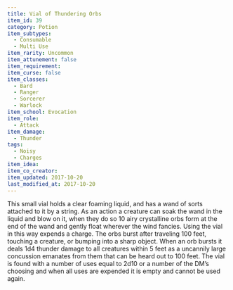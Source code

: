 ```yaml
---
title: Vial of Thundering Orbs
item_id: 39
category: Potion
item_subtypes:
  - Consumable
  - Multi Use
item_rarity: Uncommon
item_attunement: false
item_requirement:
item_curse: false
item_classes:
  - Bard
  - Ranger
  - Sorcerer
  - Warlock
item_school: Evocation
item_role:
  - Attack
item_damage:
  - Thunder
tags:
  - Noisy
  - Charges
item_idea:
item_co_creator:
item_updated: 2017-10-20
last_modified_at: 2017-10-20
---
```


This small vial holds a clear foaming liquid, and has a wand of sorts attached to it by a string. As an action a creature can soak the wand in the liquid and blow on it, when they do so 10 airy crystalline orbs form at the end of the wand and gently float wherever the wind fancies. Using the vial in this way expends a charge.
The orbs burst after traveling 100 feet, touching a creature, or bumping into a sharp object. When an orb bursts it deals 1d4 thunder damage to all creatures within 5 feet as a uncannily large concussion emanates from them that can be heard out to 100 feet.
The vial is found with a number of uses equal to 2d10 or a number of the DM’s choosing and when all uses are expended it is empty and cannot be used again.
